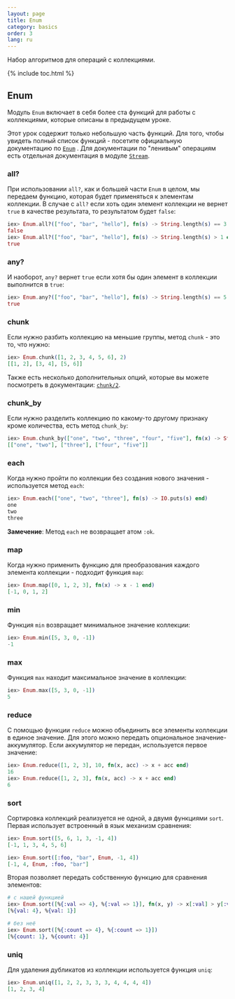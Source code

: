 ```yaml
---
layout: page
title: Enum
category: basics
order: 3
lang: ru
---
```


Набор алгоритмов для операций с коллекциями.

{% include toc.html %}

## Enum

Модуль `Enum` включает в себя более ста функций для работы с коллекциями, которые описаны в предыдущем уроке.

Этот урок содержит только небольшую часть функций. Для того, чтобы увидеть полный список функций - посетите официальную документацию по [`Enum`](http://elixir-lang.org/docs/v1.0/elixir/Enum.html) . Для документации по "ленивым" операциям есть отдельная документация в модуле [`Stream`](http://elixir-lang.org/docs/v1.0/elixir/Stream.html).

### all?

При использовании `all?`, как и большей части `Enum` в целом, мы передаем функцию, которая будет применяться к элементам коллекции. В случае с `all?` если хоть один элемент коллекции не вернет `true` в качестве результата, то результатом будет `false`:

```elixir
iex> Enum.all?(["foo", "bar", "hello"], fn(s) -> String.length(s) == 3 end)
false
iex> Enum.all?(["foo", "bar", "hello"], fn(s) -> String.length(s) > 1 end)
true
```

### any?

И наоборот, `any?` вернет `true` если хотя бы один элемент в коллекции выполнится в `true`:

```elixir
iex> Enum.any?(["foo", "bar", "hello"], fn(s) -> String.length(s) == 5 end)
true
```

### chunk

Если нужно разбить коллекцию на меньшие группы, метод `chunk` - это то, что нужно:

```elixir
iex> Enum.chunk([1, 2, 3, 4, 5, 6], 2)
[[1, 2], [3, 4], [5, 6]]
```

Также есть несколько дополнительных опций, которые вы можете посмотреть в документации: [`chunk/2`](http://elixir-lang.org/docs/v1.0/elixir/Enum.html#chunk/2).

### chunk_by

Если нужно разделить коллекцию по какому-то другому признаку кроме количества, есть метод `chunk_by`:

```elixir
iex> Enum.chunk_by(["one", "two", "three", "four", "five"], fn(x) -> String.length(x) end)
[["one", "two"], ["three"], ["four", "five"]]
```

### each

Когда нужно пройти по коллекции без создания нового значения - используется метод `each`:

```elixir
iex> Enum.each(["one", "two", "three"], fn(s) -> IO.puts(s) end)
one
two
three
```

__Замечение__: Метод `each` не возвращает атом `:ok`.

### map

Когда нужно применить функцию для преобразования каждого элемента коллекции - подходит функция `map`:

```elixir
iex> Enum.map([0, 1, 2, 3], fn(x) -> x - 1 end)
[-1, 0, 1, 2]
```

### min

Функция `min` возвращает минимальное значение коллекции:

```elixir
iex> Enum.min([5, 3, 0, -1])
-1
```

### max

Функция `max` находит максимальное значение в коллекции:

```elixir
iex> Enum.max([5, 3, 0, -1])
5
```

### reduce

С помощью функции `reduce` можно объединить все элементы коллекции в единое значение. Для этого можно передать опциональное значение-аккумулятор. Если аккумулятор не передан, используется первое значение:

```elixir
iex> Enum.reduce([1, 2, 3], 10, fn(x, acc) -> x + acc end)
16
iex> Enum.reduce([1, 2, 3], fn(x, acc) -> x + acc end)
6
```

### sort

Сортировка коллекций реализуется не одной, а двумя функциями `sort`. Первая использует встроенный в язык механизм сравнения:

```elixir
iex> Enum.sort([5, 6, 1, 3, -1, 4])
[-1, 1, 3, 4, 5, 6]

iex> Enum.sort([:foo, "bar", Enum, -1, 4])
[-1, 4, Enum, :foo, "bar"]
```

Вторая позволяет передать собственную функцию для сравнения элементов:

```elixir
# с нашей функцией
iex> Enum.sort([%{:val => 4}, %{:val => 1}], fn(x, y) -> x[:val] > y[:val] end)
[%{val: 4}, %{val: 1}]

# без неё
iex> Enum.sort([%{:count => 4}, %{:count => 1}])
[%{count: 1}, %{count: 4}]
```

### uniq

Для удаления дубликатов из коллекции используется функция `uniq`:

```elixir
iex> Enum.uniq([1, 2, 2, 3, 3, 3, 4, 4, 4, 4])
[1, 2, 3, 4]
```
